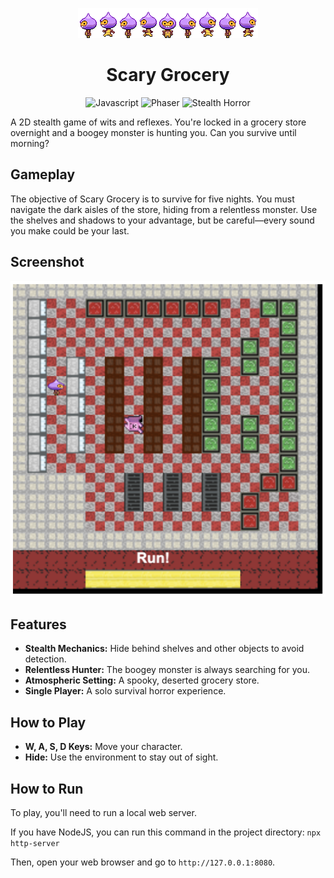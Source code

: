 <p align="center">
  <img src="./assets/player.png" alt="Player Character" />
</p>

<div align="center">

# Scary Grocery

</div>

<div align="center">
    <img src="https://img.shields.io/badge/language-Javascript-yellow.svg" alt="Javascript"/>
    <img src="https://img.shields.io/badge/library-Phaser-blue.svg" alt="Phaser"/>
    <img src="https://img.shields.io/badge/genre-Stealth%20Horror-red.svg" alt="Stealth Horror"/>
</div>

A 2D stealth game of wits and reflexes. You're locked in a grocery store overnight and a boogey monster is hunting you. Can you survive until morning?

## Gameplay
The objective of Scary Grocery is to survive for five nights. You must navigate the dark aisles of the store, hiding from a relentless monster. Use the shelves and shadows to your advantage, but be careful—every sound you make could be your last.

## Screenshot
![Scary Grocery Screenshot](screenshots/gameplay.png)

## Features
*   **Stealth Mechanics:** Hide behind shelves and other objects to avoid detection.
*   **Relentless Hunter:** The boogey monster is always searching for you.
*   **Atmospheric Setting:** A spooky, deserted grocery store.
*   **Single Player:** A solo survival horror experience.

## How to Play
*   **W, A, S, D Keys:** Move your character.
*   **Hide:** Use the environment to stay out of sight.

## How to Run

To play, you'll need to run a local web server.

If you have NodeJS, you can run this command in the project directory: `npx http-server`

Then, open your web browser and go to `http://127.0.0.1:8080`.
